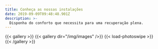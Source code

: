 ```yaml
---
title: Conheça as nossas instalações
date: 2019-09-09T09:48:48.901Z
description: >-
  Disponha do conforto que necessita para uma recuperação plena.
---
```

{{< gallery >}}
{{< gallery dir="/img/images" />}} {{< load-photoswipe >}}
{{< /gallery >}}
